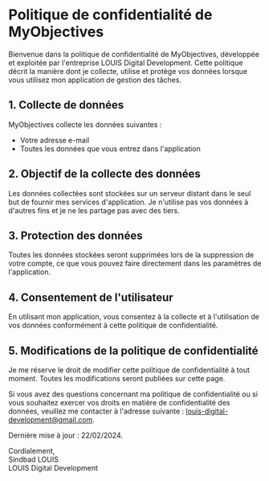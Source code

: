 # Politique de confidentialité de MyObjectives

Bienvenue dans la politique de confidentialité de MyObjectives, développée et exploitée par l'entreprise LOUIS Digital Development. Cette politique décrit la manière dont je collecte, utilise et protège vos données lorsque vous utilisez mon application de gestion des tâches.

## 1. Collecte de données

MyObjectives collecte les données suivantes :

- Votre adresse e-mail
- Toutes les données que vous entrez dans l'application

## 2. Objectif de la collecte des données

Les données collectées sont stockées sur un serveur distant dans le seul but de fournir mes services d'application. Je n'utilise pas vos données à d'autres fins et je ne les partage pas avec des tiers.

## 3. Protection des données

Toutes les données stockées seront supprimées lors de la suppression de votre compte, ce que vous pouvez faire directement dans les paramètres de l'application.

## 4. Consentement de l'utilisateur

En utilisant mon application, vous consentez à la collecte et à l'utilisation de vos données conformément à cette politique de confidentialité.

## 5. Modifications de la politique de confidentialité

Je me réserve le droit de modifier cette politique de confidentialité à tout moment. Toutes les modifications seront publiées sur cette page.

Si vous avez des questions concernant ma politique de confidentialité ou si vous souhaitez exercer vos droits en matière de confidentialité des données, veuillez me contacter à l'adresse suivante : louis-digital-development@gmail.com.


  
Dernière mise à jour : 22/02/2024.

Cordialement,  
Sindbad LOUIS  
LOUIS Digital Development




